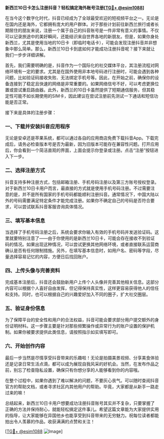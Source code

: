 **新西兰10日卡怎么注册抖音？轻松搞定海外账号注册[[TG💪+ @esim1088](https://t.me/s/esim1088)]**

在当今这个数字化时代，抖音已经成为了全球最受欢迎的短视频平台之一。无论是在国内还是海外，它都拥有庞大的用户群体。对于那些计划前往新西兰旅行或者长期居住的朋友来说，注册一个属于自己的抖音账号是一件非常有意义的事情。不仅可以记录旅途中的美好瞬间，还能结识来自世界各地的新朋友。但是，如果你身处新西兰，尤其是使用当地的10日卡（即临时电话卡），可能会发现注册抖音并非想象中那么简单。那么，新西兰10日卡到底如何才能成功注册抖音呢？接下来就让我们一步步详细讲解。

首先，我们需要明确的是，抖音作为一个国际化的社交媒体平台，其注册流程对网络环境有一定的要求。尤其是在国外使用非本地号码进行注册时，可能会遇到各种问题，比如验证码接收失败、无法绑定手机号等。因此，在开始之前，确保你的设备连接到了稳定且快速的网络是非常重要的。如果网络信号不好，可以考虑更换位置或尝试重启路由器。此外，新西兰的10日卡虽然提供了短期通信服务，但其稳定性可能不如长期使用的SIM卡，因此建议在尝试注册前先测试一下通话和短信功能是否正常。

接下来是具体的注册步骤：

### **一、下载并安装抖音应用程序**
无论是安卓还是苹果系统，都可以通过各自的应用商店免费下载抖音App。下载完成后，请务必检查版本号是否为最新，因为旧版本可能存在兼容性问题。打开应用后，你会看到一个简洁直观的界面，上面会提示你登录或注册。点击“注册”按钮进入下一步。

### **二、选择注册方式**
抖音支持多种注册方式，包括邮箱注册、手机号码注册以及第三方账号授权登录。对于新西兰10日卡用户而言，最直接的方式就是使用手机号码注册。不过需要注意的是，并不是所有国家的手机号码都能顺利注册抖音。通常情况下，中国大陆以外的号码需要满足特定条件才能完成注册。如果你不确定自己的号码是否符合要求，可以尝试联系抖音客服咨询具体情况。

### **三、填写基本信息**
当选择了手机号码注册之后，系统会要求你输入有效的手机号码并发送验证码。这里就要特别注意了——由于你使用的是新西兰10日卡，可能会存在接收不到验证码的情况。如果出现这种情况，可以尝试更换其他网络环境，或者直接联系运营商确认是否有任何限制措施。另外，在填写基本信息时，如用户名、密码等字段，尽量选择容易记忆的内容，方便日后找回账户。

### **四、上传头像与完善资料**
完成基本注册后，抖音还会鼓励新用户上传个人头像并完善其他相关信息。这部分内容可以根据个人喜好自由发挥，但记得保持真实性，这样更容易获得他人的信任和支持。同时，也可以根据自己的兴趣爱好加入不同的圈子，扩大社交圈层。

### **五、验证身份信息**
为了保障平台的安全性和用户的合法权益，抖音可能会要求部分用户提交额外的身份证明材料。这一步骤主要是针对那些频繁操作或异常行为的账户设置的保护机制。如果你被要求提供此类信息，请按照指示如实填写即可。

### **六、开始创作内容**
最后一步当然是尽情享受抖音带来的乐趣啦！无论是拍摄美景视频、分享美食体验还是记录日常生活点滴，都可以成为展现自我风采的好机会。当然，在发布作品之前，别忘了检查隐私设置，确保只有你想分享的人能够看到你的内容哦。

在整个过程中，如果你遇到了难以解决的问题，不要灰心丧气。可以随时查阅抖音官方的帮助文档，或者寻求社区内其他用户的帮助。毕竟，大家都是从新手一路走过来的嘛！

总结起来，新西兰10日卡用户想要成功注册抖音账号其实并不复杂，只要掌握了正确的方法并保持耐心，就能轻松搞定这件事儿。希望这篇文章能为大家提供实用的指导，让大家能够在异国他乡也能享受到抖音带来的无穷魅力。祝每位读者都能拍出令人羡慕的作品，收获满满的点赞和关注！

[[TG💪+ @esim1088](https://t.me/s/esim1088) ![Image](https://i.postimg.cc/4NQfJmqS/Snipaste-2025-05-13-00-14-12.png)]